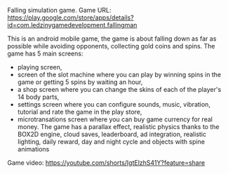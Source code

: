 Falling simulation game. Game URL: https://play.google.com/store/apps/details?id=com.ledzinygamedevelopment.fallingman 

This is an android mobile game, the game is about falling down as far as possible while avoiding opponents, collecting gold coins and spins. The game has 5 main screens:
- playing screen,
- screen of the slot machine where you can play by winning spins in the game or getting 5 spins by waiting an hour,
- a shop screen where you can change the skins of each of the player's 14 body parts,
- settings screen where you can configure sounds, music, vibration, tutorial and rate the game in the play store,
- microtransations screen where you can buy game currency for real money.
The game has a parallax effect, realistic physics thanks to the BOX2D engine, cloud saves, leaderboard, ad integration, realistic lighting, daily reward, day and night cycle and objects with spine animations

Game video:
https://youtube.com/shorts/IgtElzhS41Y?feature=share
